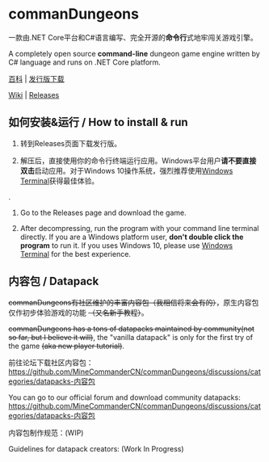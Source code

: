 # commanDungeons

一款由.NET Core平台和C#语言编写、完全开源的**命令行**式地牢闯关游戏引擎。

A completely open source **command-line** dungeon game engine written by C# language and runs on .NET Core platform.

[百科](https://github.com/MineCommanderCN/commanDungeons/wiki) | [发行版下载](https://github.com/MineCommanderCN/commanDungeons/releases/latest)

[Wiki](https://github.com/MineCommanderCN/commanDungeons/wiki) | [Releases](https://github.com/MineCommanderCN/commanDungeons/releases/latest)

## 如何安装&运行 / How to install & run

1. 转到Releases页面下载发行版。

2. 解压后，直接使用你的命令行终端运行应用。Windows平台用户**请不要直接双击**启动应用。对于Windows 10操作系统，强烈推荐使用[Windows Terminal](https://github.com/microsoft/terminal)获得最佳体验。

.

1. Go to the Releases page and download the game.

2. After decompressing, run the program with your command line terminal directly. If you are a Windows platform user, **don't double click the program** to run it. If you uses Windows 10, please use [Windows Terminal](https://github.com/microsoft/terminal) for the best experience.

## 内容包 / Datapack

~~commanDungeons有社区维护的丰富内容包（我相信将来会有的）~~，原生内容包仅作初步体验游戏的功能 ~~（又名新手教程）~~。

~~commanDungeons has a tons of datapacks maintained by community(not so far, but I believe it will)~~, the "vanilla datapack" is only for the first try of the game ~~(aka new player tutorial)~~.

前往论坛下载社区内容包：<https://github.com/MineCommanderCN/commanDungeons/discussions/categories/datapacks-内容包>

You can go to our official forum and download community datapacks: <https://github.com/MineCommanderCN/commanDungeons/discussions/categories/datapacks-内容包>

内容包制作规范：(WIP)

Guidelines for datapack creators: (Work In Progress)
